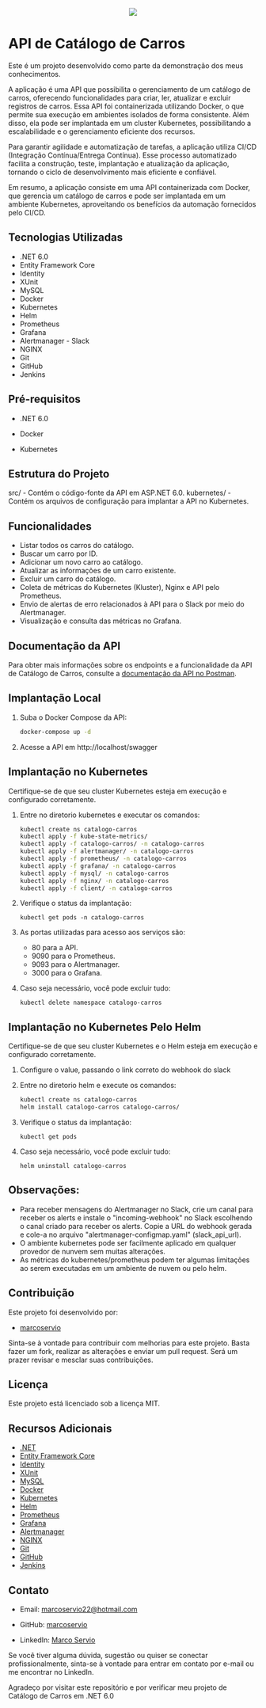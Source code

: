 <p align="center"> <img src="http://img.shields.io/static/v1?label=STATUS&message=EM%20DESENVOLVIMENTO&color=GREEN&style=for-the-badge"/> </p>



#	API de Catálogo de Carros
Este é um projeto desenvolvido como parte da demonstração dos meus conhecimentos.

A aplicação é uma API que possibilita o gerenciamento de um catálogo de carros, oferecendo funcionalidades para criar, ler, atualizar e excluir registros de carros. Essa API foi containerizada utilizando Docker, o que permite sua execução em ambientes isolados de forma consistente. Além disso, ela pode ser implantada em um cluster Kubernetes, possibilitando a escalabilidade e o gerenciamento eficiente dos recursos.

Para garantir agilidade e automatização de tarefas, a aplicação utiliza CI/CD (Integração Contínua/Entrega Contínua). Esse processo automatizado facilita a construção, teste, implantação e atualização da aplicação, tornando o ciclo de desenvolvimento mais eficiente e confiável.

Em resumo, a aplicação consiste em uma API containerizada com Docker, que gerencia um catálogo de carros e pode ser implantada em um ambiente Kubernetes, aproveitando os benefícios da automação fornecidos pelo CI/CD.



## Tecnologias Utilizadas
- .NET 6.0
- Entity Framework Core
- Identity
- XUnit
- MySQL
- Docker
- Kubernetes
- Helm
- Prometheus
- Grafana
- Alertmanager - Slack
- NGINX
- Git
- GitHub
- Jenkins



## Pré-requisitos
+ .NET 6.0

+ Docker

+ Kubernetes



## Estrutura do Projeto
src/ - Contém o código-fonte da API em ASP.NET 6.0.
kubernetes/ - Contém os arquivos de configuração para implantar a API no Kubernetes.



## Funcionalidades
- Listar todos os carros do catálogo.
- Buscar um carro por ID.
- Adicionar um novo carro ao catálogo.
- Atualizar as informações de um carro existente.
- Excluir um carro do catálogo.
- Coleta de métricas do Kubernetes (Kluster), Nginx e API pelo Prometheus.
- Envio de alertas de erro relacionados à API para o Slack por meio do Alertmanager.
- Visualização e consulta das métricas no Grafana.



## Documentação da API 
Para obter mais informações sobre os endpoints e a funcionalidade da API de Catálogo de Carros, consulte a [documentação da API no Postman](https://documenter.getpostman.com/view/22241608/2s93sf1qnf).



## Implantação Local
1. Suba o Docker Compose da API:

   ```bash
   docker-compose up -d
   ```

2. Acesse a API em http://localhost/swagger



## Implantação no Kubernetes
Certifique-se de que seu cluster Kubernetes esteja em execução e configurado corretamente.

1. Entre no diretorio kubernetes e executar os comandos:

   ```bash
   kubectl create ns catalogo-carros
   kubectl apply -f kube-state-metrics/
   kubectl apply -f catalogo-carros/ -n catalogo-carros
   kubectl apply -f alertmanager/ -n catalogo-carros
   kubectl apply -f prometheus/ -n catalogo-carros
   kubectl apply -f grafana/ -n catalogo-carros
   kubectl apply -f mysql/ -n catalogo-carros
   kubectl apply -f nginx/ -n catalogo-carros
   kubectl apply -f client/ -n catalogo-carros
   ```

2. Verifique o status da implantação:

   ```
   kubectl get pods -n catalogo-carros
   ```

3. As portas utilizadas para acesso aos serviços são: 

   - 80 para a API.
   - 9090 para o Prometheus.
   - 9093 para o Alertmanager.
   - 3000 para o Grafana.

4. Caso seja necessário, você pode excluir tudo:

   ```
   kubectl delete namespace catalogo-carros
   ```



## Implantação no Kubernetes Pelo Helm
Certifique-se de que seu cluster Kubernetes e o Helm esteja em execução e configurado corretamente.

1. Configure o value, passando o link correto do webhook do slack

2. Entre no diretorio helm e execute os comandos:

   ```bash
   kubectl create ns catalogo-carros
   helm install catalogo-carros catalogo-carros/
   ```

2. Verifique o status da implantação:

   ```
   kubectl get pods
   ````

4. Caso seja necessário, você pode excluir tudo:

   ```
   helm uninstall catalogo-carros
   ```



## Observações:
- Para receber mensagens do Alertmanager no Slack, crie um canal para receber os alerts e instale o "incoming-webhook" no Slack escolhendo o canal criado para receber os alerts. Copie a URL do webhook gerada e cole-a no arquivo "alertmanager-configmap.yaml" (slack_api_url).
- O ambiente kubernetes pode ser facilmente aplicado em qualquer provedor de nunvem sem muitas alterações.
- As métricas do kubernetes/prometheus podem ter algumas limitações ao serem executadas em um ambiente de nuvem ou pelo helm.



## Contribuição
Este projeto foi desenvolvido por:

- [marcoservio](https://github.com/marcoservio)

Sinta-se à vontade para contribuir com melhorias para este projeto. Basta fazer um fork, realizar as alterações e enviar um pull request. Será um prazer revisar e mesclar suas contribuições.



## Licença
Este projeto está licenciado sob a licença MIT.



## Recursos Adicionais
- [.NET](https://docs.microsoft.com/pt-br/dotnet/)
- [Entity Framework Core](https://docs.microsoft.com/pt-br/ef/core/)
- [Identity](https://docs.microsoft.com/pt-br/aspnet/core/security/authentication/)
- [XUnit](https://xunit.net/)
- [MySQL](https://dev.mysql.com/doc/)
- [Docker](https://docs.docker.com/)
- [Kubernetes](https://kubernetes.io/docs/home/)
- [Helm](https://helm.sh/docs/)
- [Prometheus](https://prometheus.io/docs/)
- [Grafana](https://grafana.com/docs/)
- [Alertmanager](https://prometheus.io/docs/alerting/latest/configuration/)
- [NGINX](https://nginx.org/en/docs/)
- [Git](https://git-scm.com/doc)
- [GitHub](https://docs.github.com/en)
- [Jenkins](https://www.jenkins.io/doc/)



## Contato
- Email: [marcoservio22@hotmail.com](mailto:marcoservio22@hotmail.com.com)

- GitHub: [marcoservio](https://github.com/marcoservio)

- LinkedIn: [Marco Servio](https://www.linkedin.com/in/marco-sérvio-366b2b137/)



Se você tiver alguma dúvida, sugestão ou quiser se conectar profissionalmente, sinta-se à vontade para entrar em contato por e-mail ou me encontrar no LinkedIn.



Agradeço por visitar este repositório e por verificar meu projeto de Catálogo de Carros em .NET 6.0